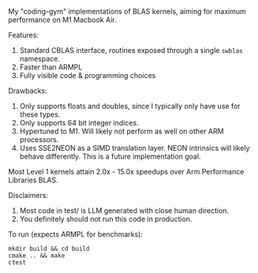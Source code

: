 My "coding-gym" implementations of BLAS kernels, aiming for maximum performance on M1 Macbook Air. 

Features:
1. Standard CBLAS interface, routines exposed through a single `swblas` namespace.
2. Faster than ARMPL
3. Fully visible code & programming choices

Drawbacks:
1. Only supports floats and doubles, since I typically only have use for these types.
2. Only supports 64 bit integer indices.
3. Hypertuned to M1. Will likely not perform as well on other ARM processors.
4. Uses SSE2NEON as a SIMD translation layer. NEON intrinsics will likely behave differently. This is a future implementation goal.

Most Level 1 kernels attain 2.0x - 15.0x speedups over Arm Performance Libraries BLAS.

Disclaimers:
1. Most code in test/ is LLM generated with close human direction.
2. You definitely should not run this code in production.

To run (expects ARMPL for benchmarks):
```
mkdir build && cd build
cmake .. && make
ctest
```
